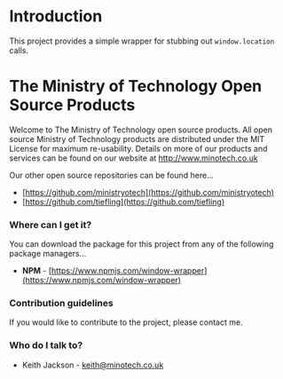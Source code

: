 # Introduction
This project provides a simple wrapper for stubbing out `window.location` calls.

# The Ministry of Technology Open Source Products
Welcome to The Ministry of Technology open source products. All open source Ministry of Technology products are distributed under the MIT License for maximum re-usability. Details on more of our products and services can be found on our website at http://www.minotech.co.uk

Our other open source repositories can be found here...

* [https://github.com/ministryotech](https://github.com/ministryotech)
* [https://github.com/tiefling](https://github.com/tiefling)

### Where can I get it?
You can download the package for this project from any of the following package managers...

- **NPM** - [https://www.npmjs.com/window-wrapper](https://www.npmjs.com/window-wrapper)

### Contribution guidelines
If you would like to contribute to the project, please contact me.

### Who do I talk to?
* Keith Jackson - keith@minotech.co.uk
